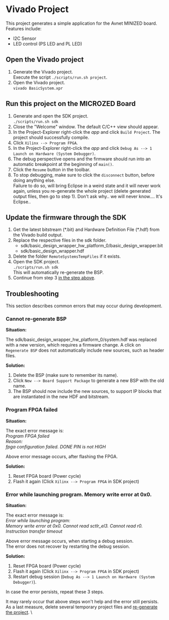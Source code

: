 # Vivado Project

This project generates a simple application for the Avnet MINIZED board. \
Features include:

- I2C Sensor
- LED control (PS LED and PL LED)

## Open the Vivado project

1. Generate the Vivado project. \
   Execute the script `./scripts/run.sh project`.
2. Open the Vivado project. \
   `vivado BasicSystem.xpr`

## Run this project on the MICROZED Board

1. Generate and open the SDK project. \
   `./scripts/run.sh sdk`
2. Close the "Welcome" window. The default C/C++ view should appear.
3. In the Project-Explorer right-click the *app* and click `Build Project`. The project should successfully compile.
4. Click `Xilinx --> Program FPGA`.
5. In the Project-Explorer right-click the *app* and click `Debug As --> 1 Launch on Hardware (System Debugger)`.
6. The debug perspective opens and the firmware should run into an automatic breakpoint at the beginning of `main()`.
7. Click the `Resume` button in the toolbar.
8. To stop debugging, make sure to click the `disconnect` button, before doing anything else. \
Failure to do so, will bring Eclipse in a weird state and it will never work again, unless you re-generate the whole project (delete generated output files, then go to step 1). Don't ask why.. we will never know.... It's Eclipse..

## Update the firmware through the SDK

1. Get the latest bitstream (\*.bit) and Hardware Definition File (\*.hdf) from the Vivado build output.
2. Replace the respective files in the sdk folder.
   - sdk/basic_design_wrapper_hw_platform_0/basic_design_wrapper.bit
   - sdk/basic_design_wrapper.hdf
3. Delete the folder `RemoteSystemsTempFiles` if it exists.
4. Open the SDK project. \
   `./scripts/run.sh sdk` \
   This will automatically re-generate the BSP.
5. Continue from step 3 [in the step above](#run-this-project-on-the-microzed-board).

## Troubleshooting

This section describes common errors that may occur during development.

### Cannot re-generate BSP

**Situation:**

The sdk/basic_design_wrapper_hw_platform_0/system.hdf was replaced with a new version, which requires a firmware change. A click on `Regenerate BSP` does not automatically include new sources, such as header files.

**Solution:**

1. Delete the BSP (make sure to remember its name).
2. Click `New --> Board Support Package` to generate a new BSP with the old name.
3. The BSP should now include the new sources, to support IP blocks that are instantiated in the new HDF and bitstream.

### Program FPGA failed

**Situation:**

The exact error message is: \
_Program FPGA failed \
   Reason: \
   fpga configuration failed. DONE PIN is not HIGH_

Above error message occurs, after flashing the FPGA.

**Solution:**

1. Reset FPGA board (Power cycle)
2. Flash it again (Click `Xilinx --> Program FPGA` in SDK project)

### Error while launching program. Memory write error at 0x0.

**Situation:**

The exact error message is: \
_Error while launching program: \
Memory write error at 0x0. Cannot read sctlr_el3. Cannot read r0. Instruction transfer timeout_

Above error message occurs, when starting a debug session. \
The error does not recover by restarting the debug session.

**Solution:**

1. Reset FPGA board (Power cycle)
2. Flash it again (Click `Xilinx --> Program FPGA` in SDK project)
3. Restart debug session (`Debug As --> 1 Launch on Hardware (System Debugger)`).

In case the error persists, repeat these 3 steps.

It may rarely occur that above steps won't help and the error still persists. \
As a last measure, delete several temporary project files and [re-generate the project](#run-this-project-on-the-microzed-board). \
